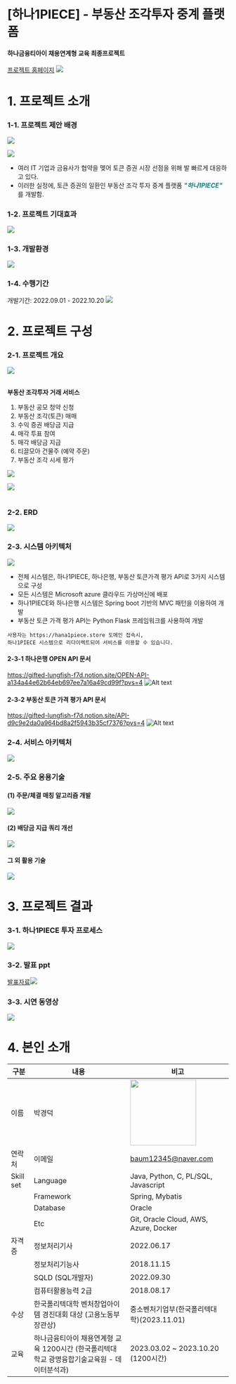 # [하나1PIECE] - 부동산 조각투자 중계 플랫폼
#### 하나금융티아이 채용연계형 교육 최종프로젝트
[프로젝트 홈페이지](/)
<img src="img/01.png"/> <br/>

# 1. 프로젝트 소개
### 1-1. 프로젝트 제안 배경
<img src="img/02.png"/> <br/>

<img src="img/03.png"/> <br/>
- 여러 IT 기업과 금융사가 협약을 맺어 토큰 증권 시장 선점을 위해 발 빠르게 대응하고 있다.
- 이러한 실정에, 토큰 증권의 일환인 부동산 조각 투자 중계 플랫폼 <b><i style="color: #008485;">"하나1PIECE"</i></b> 를 개발함.<br/>

### 1-2. 프로젝트 기대효과
<img src="img/04.png"/> <br/>

### 1-3. 개발환경
<img src="img/05.png"/> <br/>

### 1-4. 수행기간
개발기간: 2022.09.01 - 2022.10.20
<img src="img/06.png"/> <br/>

# 2. 프로젝트 구성
### 2-1. 프로젝트 개요
<img src="img/07.png"/><br/><br/>

<b>부동산 조각투자 거래 서비스</b>
1. 부동산 공모 청약 신청
2. 부동산 조각(토큰) 매매
3. 수익 증권 배당금 지급
4. 매각 투표 참여
5. 매각 배당금 지급
6. 티끌모아 건물주 (예약 주문)
7. 부동산 조각 시세 평가<br/>

<img src="img/08.png"/><br/>

<img src="img/09.png"/> <br/><br/>




### 2-2. ERD
<img src="img/10.png"/> <br/>

### 2-3. 시스템 아키텍처
<img src="img/11.png"/> <br/>
- 전체 시스템은, 하나1PIECE, 하나은행, 부동산 토큰가격 평가 API로 3가지 시스템으로 구성
- 모든 시스템은 Microsoft azure 클라우드 가상머신에 배포
- 하나1PIECE와 하나은행 시스템은 Spring boot 기반의 MVC 패턴을 이용하여 개발
- 부동산 토큰 가격 평가 API는 Python Flask 프레임워크를 사용하여 개발

```
사용자는 https://hana1piece.store 도메인 접속시,
하나1PIECE 시스템으로 리다이렉트되어 서비스를 이용할 수 있습니다.
```

#### 2-3-1 하나은행 OPEN API 문서
https://gifted-lungfish-f7d.notion.site/OPEN-API-a134a44e62b64eb697ee7a16a49cd99f?pvs=4
![Alt text](img/api-1.png)

#### 2-3-2 부동산 토큰 가격 평가 API 문서
https://gifted-lungfish-f7d.notion.site/API-d9c9e2da0a964bd8a2f5943b35cf7376?pvs=4
![Alt text](img/api-2.png)

### 2-4. 서비스 아키텍처
<img src="img/12.png"/> <br/>

### 2-5. 주요 응용기술
#### (1) 주문/체결 매칭 알고리즘 개발
<img src="img/13.png"/> <br/>

#### (2) 배당금 지급 쿼리 개선
<img src="img/14.png"/> <br/>

#### 그 외 활용 기술
<img src="img/15.png"/> <br/>


# 3. 프로젝트 결과
### 3-1. 하나1PIECE 투자 프로세스
<img src="img/16.png"/> <br/>


### 3-2. 발표 ppt
[발표자료<img src="img/17.png"/>](/산출물/최종발표PPT/하나1PIECE(조각투자중계플랫폼)_최종발표_박경덕.pdf) <br/>

### 3-3. 시연 동영상
<a href="https://youtu.be/HvK63AAM3xg"><img src="img/thumbnail.png"></a><br/>
# 4. 본인 소개

| 구분           | 내용                                                                                          | 비고                                       |
| -------------- | --------------------------------------------------------------------------------------------- | ------------------------------------------ |
| 이름           | 박경덕                       | <img src="img/photo.jpg" width="150">       |
| 연락처          |이메일                       |baum12345@naver.com                          |
| Skill set     | Language                  | Java, Python, C, PL/SQL, Javascript                                             |
|               | Framework                     | Spring, Mybatis                                             |
|               | Database                  | Oracle                                             |
|               | Etc                       | Git, Oracle Cloud, AWS, Azure, Docker                                             |
| 자격증          | 정보처리기사                                                  | 2022.06.17 |
|               | 정보처리기능사                                                 | 2018.11.15  |
|               | SQLD (SQL개발자)                                             | 2022.09.30  |
|               | 컴퓨터활용능력 2급                                              | 2018.08.17  |
| 수상           | 한국폴리텍대학 벤처창업아이템 경진대회 대상 (고용노동부장관상)                                 | 중소벤처기업부(한국폴리텍대학)(2023.11.01) |
| 교육        | 하나금융티아이 채용연계형 교육 1200시간 (한국폴리텍대학교 광명융합기술교육원 - 데이터분석과) | 2023.03.02 ~ 2023.10.20 (1200시간)         |
